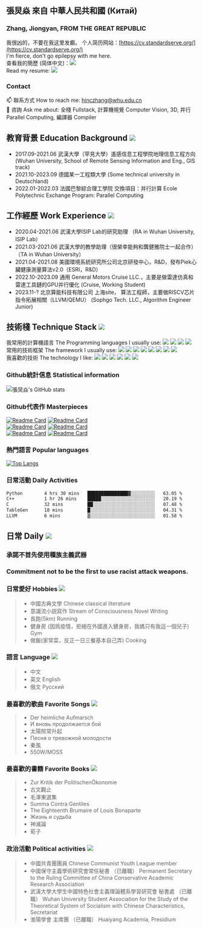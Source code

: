 ## 張炅焱 來自 中華人民共和國 (Китай)
### Zhang, Jiongyan, FROM THE GREAT REPUBLIC 
我很凶的，不要在我这里发癫。 个人简历网站：[https://cv.standardserve.org/](https://cv.standardserve.org/)  
I'm fierce, don't go epilepsy with me here.  
查看我的簡歷 (简体中文)：<a href="https://github.com/hinczhang/hinczhang/blob/main/%E5%BC%A0%E7%82%85%E7%84%B1-%E7%AE%80%E5%8E%86-%E6%A0%A1%E6%8B%9B.pdf"><img src="https://img.shields.io/badge/简历-CN-brightgreen"/></a>  
Read my resume: <a href="https://github.com/hinczhang/hinczhang/blob/main/ZHANGJIONGYAN-RESUME-GRADUATE.pdf"><img src="https://img.shields.io/badge/简历-EN-yellowgreen"/></a>  
### Contact 
📫 聯系方式 How to reach me: hinczhang@whu.edu.cn  
💬 咨詢 Ask me about: 全棧 Fullstack, 計算機視覺 Computer Vision, 3D, 并行 Parallel Computing, 編譯器 Compiler  
## 教育背景 Education Background <img src="https://img.shields.io/badge/教育-Education-brightgreen"/>
- 2017.09-2021.06 武漢大學（罕見大學）遙感信息工程學院地理信息工程方向 (Wuhan University, School of Remote Sensing Information and Eng., GIS track)  
- 2021.10-2023.09 德國某一工程類大學 (Some technical university in Deutschland)  
- 2022.01-2022.03 法國巴黎綜合理工學院 交換項目：并行計算 Ecole Polytechnic Exchange Program: Parallel Computing
## 工作經歷 Work Experience <img src="https://img.shields.io/badge/工作-Work-orange"/>
- 2020.04-2021.06 武漢大學ISIP Lab的研究助理 （RA in Wuhan University, ISIP Lab）  
- 2021.03-2021.06 武漢大學的教學助理（很榮幸能夠和龔健雅院士一起合作）（TA in Wuhan University）
- 2021.04-2021.08 美國環境系統研究所公司北京研發中心，R&D，發布Piek心臟健康測量算法v2.0（ESRI，R&D）  
- 2022.10-2023.09 通用 General Motors Cruise LLC.，主要是做雷達仿真和雷達工具鏈的GPU并行優化  (Cruise, Working Student)  
- 2023.11-? 北京算能科技有限公司 上海site， 算法工程師，主要做RISCV芯片指令拓展相關（LLVM/QEMU） (Sophgo Tech. LLC., Algorithm Engineer Junior)
## 技術棧 Technique Stack <img src="https://img.shields.io/badge/Techniques-v1.0.0-red"/>
我常用的計算機語言 The Programming languages I usually use: <img src="https://img.shields.io/badge/Language-Javascript-green"/>
<img src="https://img.shields.io/badge/Language-C++-green"/>
<img src="https://img.shields.io/badge/Language-Java-green"/>
<img src="https://img.shields.io/badge/Language-Python-green"/>  
常用的技術框架 The framework I usually use: <img src="https://img.shields.io/badge/Stack-Vue-red"/>
<img src="https://img.shields.io/badge/Stack-Android-red"/>
<img src="https://img.shields.io/badge/Stack-OpenCV-red"/>
<img src="https://img.shields.io/badge/Stack-Hadoop-red"/>
<img src="https://img.shields.io/badge/Stack-MPI/OpenMP-red"/>
<img src="https://img.shields.io/badge/Stack-QT-red"/>
<img src="https://img.shields.io/badge/Stack-CUDA-red"/>
<img src="https://img.shields.io/badge/Stack-MFC-red"/>  
我喜歡的技術 The technology I like: <img src="https://img.shields.io/badge/Tech-3D-blue"/>
<img src="https://img.shields.io/badge/Tech-DataScience-blue"/>
<img src="https://img.shields.io/badge/Tech-DeepLearning-blue"/>
<img src="https://img.shields.io/badge/Tech-Modelling-blue"/>
<img src="https://img.shields.io/badge/Tech-CV-blue"/>
<img src="https://img.shields.io/badge/Tech-ImageProcessing-blue"/>
<!--
**hinczhang/hinczhang** is a ✨ _special_ ✨ repository because its `README.md` (this file) appears on your GitHub profile.

Here are some ideas to get you started:

- 🔭 I’m currently working on ...
- 🌱 I’m currently learning ...
- 👯 I’m looking to collaborate on ...
- 🤔 I’m looking for help with ...
- 💬 Ask me about ...
- 📫 How to reach me: ...
- 😄 Pronouns: ...
- ⚡ Fun fact: ...
-->
### Github統計信息 Statistical information
![張炅焱's GitHub stats](https://github-readme-stats-git-masterrstaa-rickstaa.vercel.app/api?username=hinczhang&show_icons=true&theme=vue)  
### Github代表作 Masterpieces
[![Readme Card](https://github-readme-stats-git-masterrstaa-rickstaa.vercel.app/api/pin/?username=hinczhang&repo=Machine-Learning-for-3D-Geometry&theme=vue)](https://github.com/hinczhang/Machine-Learning-for-3D-Geometry)
[![Readme Card](https://github-readme-stats-git-masterrstaa-rickstaa.vercel.app/api/pin/?username=hinczhang&repo=3D-Scanning-and-Motion-Capture&theme=swift&layout=compact)](https://github.com/hinczhang/3D-Scanning-and-Motion-Capture)  
[![Readme Card](https://github-readme-stats-git-masterrstaa-rickstaa.vercel.app/api/pin/?username=hinczhang&repo=INF560-ParallelAlgorithm&theme=buefy)](https://github.com/hinczhang/INF560-ParallelAlgorithm)
[![Readme Card](https://github-readme-stats-git-masterrstaa-rickstaa.vercel.app/api/pin/?username=hinczhang&repo=GeoRecorder)](https://github.com/hinczhang/GeoRecorder)  
[![Readme Card](https://github-readme-stats-git-masterrstaa-rickstaa.vercel.app/api/pin/?username=hinczhang&repo=Graduate-Thesis&theme=graywhite)](https://github.com/hinczhang/Graduate-Thesis)
[![Readme Card](https://github-readme-stats-git-masterrstaa-rickstaa.vercel.app/api/pin/?username=hinczhang&repo=ObjectRec&theme=swift)](https://github.com/hinczhang/ObjectRec)
### 熱門語言 Popular languages
[![Top Langs](https://github-readme-stats-git-masterrstaa-rickstaa.vercel.app/api/top-langs/?username=hinczhang)](https://github.com/hinczhang/github-readme-stats)
### 日常活動 Daily Activities
<!--START_SECTION:waka-->

```txt
Python        4 hrs 30 mins   ███████████████▓░░░░░░░░░   63.05 %
C++           1 hr 26 mins    █████░░░░░░░░░░░░░░░░░░░░   20.19 %
C             32 mins         ██░░░░░░░░░░░░░░░░░░░░░░░   07.48 %
TableGen      18 mins         █░░░░░░░░░░░░░░░░░░░░░░░░   04.31 %
LLVM          6 mins          ▒░░░░░░░░░░░░░░░░░░░░░░░░   01.58 %
```

<!--END_SECTION:waka-->
## 日常 Daily <img src="https://img.shields.io/badge/%E6%97%A5%E5%B8%B8-daily-blue"/>
### 承諾不首先使用種族主義武器
### Commitment not to be the first to use racist attack weapons.
### 日常愛好 Hobbies <img src="https://img.shields.io/badge/hobby-favorite-brightgreen"/>
> - 中國古典文學 Chinese classical literature  
> - 意識流小説寫作 Stream of Consciousness Novel Writing  
> - 長跑(5km) Running
> - 健身房 (因爲疫情，拒絕在外國進入健身房，我媽只有我這一個兒子) Gym
> - 做飯(家常菜，反正一日三餐基本自己弄) Cooking  
### 語言 Language <img src="https://img.shields.io/badge/language-use-orange"/>
> - 中文  
> - 英文 English  
> - 俄文 Русский  
### 最喜歡的歌曲 Favorite Songs <img src="https://img.shields.io/badge/song-favorite-lightgrey"/>
> - Der heimliche Aufmarsch  
> - И вновь продолжается бой  
> - 太陽照常升起  
> - Песня о тревожной молодости  
> - 秦風  
> - 550W/MOSS
### 最喜歡的書籍 Favorite Books <img src="https://img.shields.io/badge/book-favorite-green"/>
> - Zur Kritik der PolitischenÖkonomie  
> - 古文觀止  
> - 毛澤東選集  
> - Summa Contra Gentiles  
> - The Eighteenth Brumaire of Louis Bonaparte  
> - Жизнь и судьба
> - 神滅論
> - 荀子
### 政治活動 Political activities <img src="https://img.shields.io/badge/activity-politics-yellowgreen"/>
> - 中國共青團團員 Chinese Communist Youth League member  
> - 中國保守主義學術研究會常任秘書 （已離職） Permanent Secretary to the Ruling Committee of China Conservative Academic Research Association  
> - 武漢大學大學生中國特色社會主義理論體系學習研究會 秘書處 （已離職） Wuhan University Student Association for the Study of the Theoretical System of Socialism with Chinese Characteristics, Secretariat  
> - 淮陽學會 主席團 （已離職） Huaiyang Academia, Presidium  
